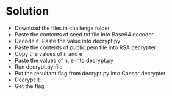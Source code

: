 # Solution 
- Download the files in challenge folder
- Paste the contents of seed.txt file into Base64 decoder
- Decode it. Paste the value into decrypt.py
- Paste the contents of public.pem file into RSA decrypter
- Copy the values of n and e
- Paste the values of n, e into decrypt.py
- Run decrypt.py file
- Put the resultant flag from decrypt.py into Caesar decrypter
- Decrypt it
- Get the flag
